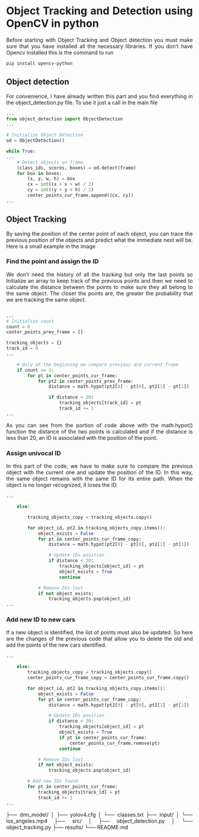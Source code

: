 <div align="justify" markdown="1">

  
# Object Tracking and Detection using OpenCV in python


Before starting with Object Tracking and Object detection you must make sure that you have installed all the necessary libraries. If you don’t have Opencv installed this is the command to run

```bash
pip install opencv-python
```

<div align="center" markdown="1">


</div>

## Object detection

For convenience, I have already written this part and you find everything in the object_detection.py file. To use it just a call in the main file

```python
...
from object_detection import ObjectDetection
...

# Initialize Object Detection
od = ObjectDetection()

while True:
...
    # Detect objects on frame
    (class_ids, scores, boxes) = od.detect(frame)
    for box in boxes:
        (x, y, w, h) = box
        cx = int((x + x + w) / 2)
        cy = int((y + y + h) / 2)
        center_points_cur_frame.append((cx, cy))
...
```


## Object Tracking
By saving the position of the center point of each object, you can trace the previous position of the objects and predict what the immediate next will be. Here is a small example in the image



### Find the point and assign the ID

We don’t need the history of all the tracking but only the last points so Initialize an array to keep track of the previous points and then we need to calculate the distance between the points to make sure they all belong to the same object. The closer the points are, the greater the probability that we are tracking the same object.

```python

...
# Initialize count
count = 0
center_points_prev_frame = []

tracking_objects = {}
track_id = 0
...

    # Only at the beginning we compare previous and current frame
    if count <= 2:
        for pt in center_points_cur_frame:
            for pt2 in center_points_prev_frame:
                distance = math.hypot(pt2[0] - pt[0], pt2[1] - pt[1])

                if distance < 20:
                    tracking_objects[track_id] = pt
                    track_id += 1
...
```

As you can see from the portion of code above with the math.hypot() function the distance of the two points is calculated and if the distance is less than 20, an ID is associated with the position of the point.

### Assign univocal ID

In this part of the code, we have to make sure to compare the previous object with the current one and update the position of the ID. In this way, the same object remains with the same ID for its entire path. When the object is no longer recognized, it loses the ID.

```python
...

    else:

        tracking_objects_copy = tracking_objects.copy()

        for object_id, pt2 in tracking_objects_copy.items():
            object_exists = False
            for pt in center_points_cur_frame_copy:
                distance = math.hypot(pt2[0] - pt[0], pt2[1] - pt[1])

                # Update IDs position
                if distance < 20:
                    tracking_objects[object_id] = pt
                    object_exists = True
                    continue

            # Remove IDs lost
            if not object_exists:
                tracking_objects.pop(object_id)
...
```

### Add new ID to new cars

If a new object is identified, the list of points must also be updated. So here are the changes of the previous code that allow you to delete the old and add the points of the new cars identified.

```python
...

    else:
        tracking_objects_copy = tracking_objects.copy()
        center_points_cur_frame_copy = center_points_cur_frame.copy()

        for object_id, pt2 in tracking_objects_copy.items():
            object_exists = False
            for pt in center_points_cur_frame_copy:
                distance = math.hypot(pt2[0] - pt[0], pt2[1] - pt[1])

                # Update IDs position
                if distance < 20:
                    tracking_objects[object_id] = pt
                    object_exists = True
                    if pt in center_points_cur_frame:
                        center_points_cur_frame.remove(pt)
                    continue

            # Remove IDs lost
            if not object_exists:
                tracking_objects.pop(object_id)

        # Add new IDs found
        for pt in center_points_cur_frame:
            tracking_objects[track_id] = pt
            track_id += 1
...
```

├── dnn_model/
│   ├── yolov4.cfg
│   └── classes.txt
├── input/
│   └── los_angeles.mp4
├── src/
│   ├── object_detection.py
│   └── object_tracking.py
├── results/
└── README.md
</div>
